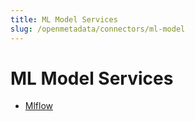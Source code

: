 ```yaml
---
title: ML Model Services
slug: /openmetadata/connectors/ml-model
---
```


# ML Model Services

- [Mlflow](/openmetadata/connectors/ml-model/mlflow)
